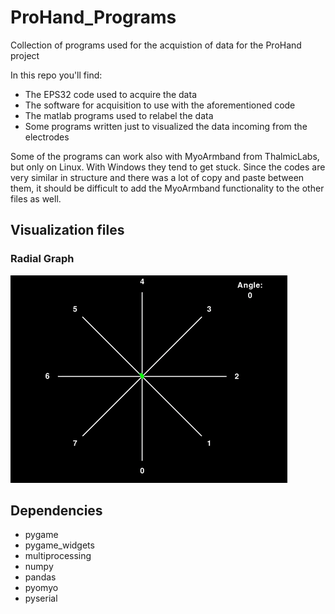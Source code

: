 # ProHand_Programs
Collection of programs used for the acquistion of data for the ProHand project

In this repo you'll find:
  - The EPS32 code used to acquire the data
  - The software for acquisition to use with the aforementioned code
  - The matlab programs used to relabel the data
  - Some programs written just to visualized the data incoming from the electrodes

Some of the programs can work also with MyoArmband from ThalmicLabs, but only on Linux. With Windows they tend to get stuck.
Since the codes are very similar in structure and there was a lot of copy and paste between them, it should be difficult to add the MyoArmband functionality to the other files as well.

## Visualization files
### Radial Graph
![Radial Graph](https://github.com/SartoratoGiulio/ProHand_Programs/blob/main/readme_img/radial_graph.gif)

## Dependencies
 - pygame
 - pygame_widgets
 - multiprocessing
 - numpy
 - pandas
 - pyomyo
 - pyserial
